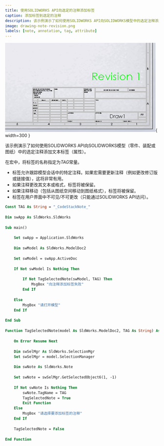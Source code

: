 ```yaml
---
title: 使用SOLIDWORKS API向选定的注释添加标签
caption: 添加标签到选定的注释
description: 该示例演示了如何使用SOLIDWORKS API向SOLIDWORKS模型中的选定注释添加文本标签（属性）。
image: drawing-note-revision.png
labels: [note, annotation, tag, attribute]
---
```

![带有修订号的SOLIDWORKS图纸中的注释](drawing-note-revision.png){ width=300 }

该示例演示了如何使用SOLIDWORKS API向SOLIDWORKS模型（零件、装配或图纸）中的选定注释添加文本标签（属性）。

在宏中，将标签的名称指定为*TAG*常量。

* 标签允许跟踪模型会话中的特定注释。如果宏需要更新注释（例如更改修订版或链接值），这将非常有用。
* 如果注释更改其文本或格式，标签将被保留。
* 如果注释移动（包括从图纸空间移动到图纸格式），标签将被保留。
* 标签在用户界面中不可见/不可更改（只能通过SOLIDWORKS API访问）。

~~~ vb
Const TAG As String = "_CodeStackNote_"

Dim swApp As SldWorks.SldWorks

Sub main()

    Set swApp = Application.SldWorks
    
    Dim swModel As SldWorks.ModelDoc2
    
    Set swModel = swApp.ActiveDoc
    
    If Not swModel Is Nothing Then
        
        If Not TagSelectedNote(swModel, TAG) Then
            MsgBox "向注释添加标签失败"
        End If
        
    Else
        MsgBox "请打开模型"
    End If
    
End Sub

Function TagSelectedNote(model As SldWorks.ModelDoc2, TAG As String) As Boolean
    
    On Error Resume Next
    
    Dim swSelMgr As SldWorks.SelectionMgr
    Set swSelMgr = model.SelectionManager
            
    Dim swNote As SldWorks.Note
    
    Set swNote = swSelMgr.GetSelectedObject6(1, -1)
    
    If Not swNote Is Nothing Then
        swNote.TagName = TAG
        TagSelectedNote = True
        Exit Function
    Else
        MsgBox "请选择要添加标签的注释"
    End If
    
    TagSelectedNote = False
    
End Function
~~~
